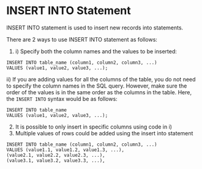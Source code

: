 # INSERT INTO Statement

INSERT INTO statement is used to insert new records into statements.

There are 2 ways to use INSERT INTO statement as follows:

1. i) Specify both the column names and the values to be inserted:

```
INSERT INTO table_name (column1, column2, column3, ...)
VALUES (value1, value2, value3, ...);
```

ii) If you are adding values for all the columns of the table, you do not need to specify the column names in the SQL query. However, make sure the order of the values is in the same order as the columns in the table. Here, the `INSERT INTO` syntax would be as follows:

```
INSERT INTO table_name
VALUES (value1, value2, value3, ...);
```

2. It is possible to only insert in specific columns using code in i)
3. Multiple values of rows could be added using the insert into statement&#x20;

```
INSERT INTO table_name (column1, column2, column3, ...)
VALUES (value1.1, value1.2, value1.3, ...),
(value2.1, value2.2, value2.3, ...),
(value3.1, value3.2, value3.3, ...),
```

